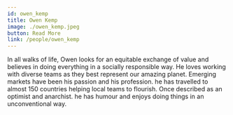 ```yaml
---
id: owen_kemp
title: Owen Kemp
image: ./owen_kemp.jpeg
button: Read More
link: /people/owen_kemp
---
```


In all walks of life, Owen looks for an equitable exchange of value and believes in doing everything in a socially responsible way. He loves working with diverse teams as they best represent our amazing planet. Emerging markets have been his passion and his profession. he has travelled to almost 150 countries helping local teams to flourish. Once described as an optimist and anarchist. he has humour and enjoys doing things in an unconventional way.
